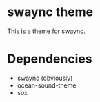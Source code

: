 # swaync theme

This is a theme for swaync.

# Dependencies
- swaync (obviously)
- ocean-sound-theme 
- sox

